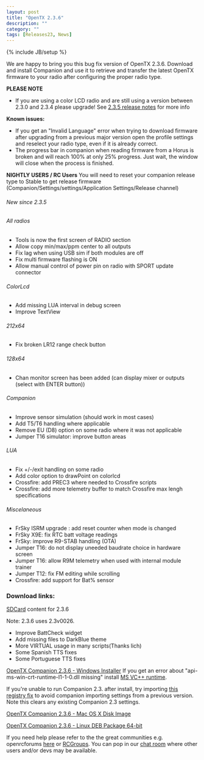 ```yaml
---
layout: post
title: "OpenTX 2.3.6"
description: ""
category: ""
tags: [Releases23, News]
---
```

{% include JB/setup %}

We are happy to bring you this bug fix version of OpenTX 2.3.6.
Download and install Companion and use it to retrieve and transfer the latest OpenTX firmware to your radio after configuring the proper radio type.

**PLEASE NOTE**

- If you are using a color LCD radio and are still using a version between 2.3.0 and 2.3.4 please upgrade! See [2.3.5 release notes](http://www.open-tx.org/2020/01/15/opentx-2.3.5) for more info

**Known issues:**

- If you get an "Invalid Language" error when trying to download firmware after upgrading from a previous major version open the profile settings and reselect your radio type, even if it is already correct.
- The progress bar in companion when reading firmware from a Horus is broken and will reach 100% at only 25% progress. Just wait, the window will close when the process is finished.

**NIGHTLY USERS / RC Users**
You will need to reset your companion release type to Stable to get release firmware (Companion/Settings/settings/Application Settings/Release channel)

###### New since 2.3.5

###### All radios
- Tools is now the first screen of RADIO section
- Allow copy min/max/ppm center to all outputs
- Fix lag when using USB sim if both modules are off
- Fix multi firmware flashing is ON
- Allow manual control of power pin on radio with SPORT update connector

###### ColorLcd
- Add missing LUA interval in debug screen
- Improve TextView

###### 212x64
- Fix broken LR12 range check button

###### 128x64
- Chan monitor screen has been added (can display mixer or outputs (select with ENTER button))

###### Companion
- Improve sensor simulation (should work in most cases)
- Add T5/T6 handling where applicable
- Remove EU (D8) option on some radio where it was not applicable
- Jumper T16 simulator: improve button areas

###### LUA
- Fix +/-/exit handling on some radio
- Add color option to drawPoint on colorlcd
- Crossfire: add PREC3 where needed to Crossfire scripts
- Crossfire: add more telemetry buffer to match Crossfire max lengh specifications

###### Miscelaneous
- FrSky ISRM upgrade : add reset counter when mode is changed
- FrSky X9E: fix RTC batt voltage readings
- FrSky: improve R9-STAB handling (OTA)
- Jumper T16: do not display uneeded baudrate choice in hardware screen
- Jumper T16: allow R9M telemetry when used with internal module trainer
- Jumper T12: fix FM editing while scrolling
- Crossfire: add support for Bat% sensor

### Download links:

[SDCard](http://downloads.open-tx.org/2.3/release/sdcard/) content for 2.3.6

Note: 2.3.6 uses 2.3v0026.
- Improve BattCheck widget
- Add missing files to DarkBlue theme
- More VIRTUAL usage in many scripts(Thanks lich)
- Some Spanish TTS fixes
- Some Portuguese TTS fixes

[OpenTX Companion 2.3.6  - Windows Installer](http://downloads.open-tx.org/2.3/release/companion/windows/companion-windows-2.3.6.exe)
If you get an error about "api-ms-win-crt-runtime-I1-1-0.dll missing" install [MS VC++ runtime](https://support.microsoft.com/en-us/help/2999226/update-for-universal-c-runtime-in-windows).

If you're unable to run Companion 2.3. after install, try importing [this registry fix](http://downloads.open-tx.org/tools/remove_companion22_settings_noimport.zip) to avoid companion importing settings from a previous version. Note this clears any existing Companion 2.3 settings.

[OpenTX Companion 2.3.6  - Mac OS X Disk Image](http://downloads.open-tx.org/2.3/release/companion/macosx/opentx-companion-2.3.6.dmg)

[OpenTX Companion 2.3.6  - Linux DEB Package 64-bit](http://downloads.open-tx.org/2.3/release/companion/linux/companion23_2.3.6_amd64.deb)

If you need help please refer to the the great communities e.g. openrcforums [here](http://openrcforums.com/forum/viewforum.php?f=45) or [RCGroups](https://www.rcgroups.com/forums/showthread.php?3395177-Official-OpenTX-version-2-3-Discussion-Thread). You can pop in our [chat room](https://discord.gg/CZCwVx2) where other users and/or devs may be available.
